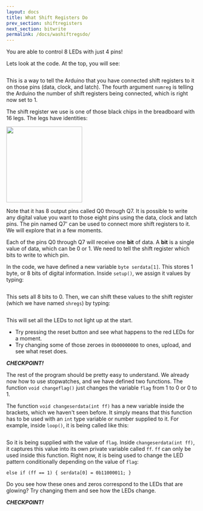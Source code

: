 ```yaml
---
layout: docs
title: What Shift Registers Do
prev_section: shiftregisters
next_section: bitwrite 
permalink: /docs/washiftregsdo/
---
```


You are able to control 8 LEDs with just 4 pins!

Lets look at the code. At the top, you will see:

```Pb_outputs shregs(datapin, clkpin, latchpin, numreg);
```

This is a way to tell the Arduino that you have connected shift
registers to it on those pins (data, clock, and latch). The fourth
argument ```numreg``` is telling the Arduino the number of shift
registers being connected, which is right now set to 1.

The shift register we use is one of those black chips in the
breadboard with 16 legs. The legs have identities:

<img src="http://bildr.org/blog/wp-content/uploads/2011/02/574px-SN74HC595-pinout.png" style="width: 200px"/>

Note that it has 8 output pins called Q0 through Q7. It is possible to write any digital
value you want to those eight pins using the data, clock and latch
pins. The pin named Q7' can be used to connect more shift registers to
it. We will explore that in a few moments.

Each of the pins Q0 through Q7 will receive one **bit** of data. A **bit** is a single value of data, which can be 0 or 1. We need to tell the shift register which bits to write to which pin.

In the code, we have defined a new variable ```byte serdata[1]```.
This stores 1 byte, or 8 bits of digital information. Inside
```setup()```, we assign it values by typing:

``` serdata[0] = 0b00000000;
```

This sets all 8 bits to 0. Then, we can shift these values to the
shift register (which we have named ```shregs```) by typing:

```shregs.update(serdata);   // Shifting out the array
```

This will set all the LEDs to not light up at the start. 

- Try pressing the reset button and see what happens to the red LEDs
for a moment.
- Try changing some of those zeroes in ```0b00000000``` to ones,
  upload, and see what reset does. 

**_CHECKPOINT!_**


The rest of the program should be pretty easy to understand. We
already now how to use stopwatches, and we have defined two functions.
The function ```void changeflag()``` just changes the variable
```flag``` from 1 to 0 or 0 to 1.

The function ```void changeserdata(int ff)``` has a new variable
inside the brackets, which we haven't seen before. It simply means
that this function has to be used with an ```int``` type variable or
number supplied to it. For example, inside ```loop()```, it is being
called like this:

```changeserdata(flag);
```

So it is being supplied with the value of ```flag```. Inside
```changeserdata(int ff)```, it captures this value into its own
private variable called ```ff```. ```ff``` can only be used inside
this function. Right now, it is being used to change the LED pattern
conditionally depending on the value of ```flag```:

```if (ff == 0) { serdata[0] = 0b00111100; }
else if (ff == 1) { serdata[0] = 0b11000011; }
```

Do you see how these ones and zeros correspond to the LEDs that are
glowing? Try changing them and see how the LEDs change.

**_CHECKPOINT!_**


